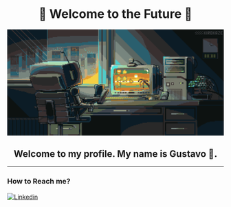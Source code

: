 <h1 align="center"> 🚦 Welcome to the Future 🚦</h1>

<img src="./img/Welcome.gif" alt="Welcome" align="center"></img>

<h2 align="center">  Welcome to my profile. My name is Gustavo 🌲. </h2>


<hr>
<h3> How to Reach me?</h3>
<a href="[www.google.com.br](https://www.linkedin.com/in/gustavo-pinheiro-0151b0274/)"> <img src="https://img.shields.io/badge/-LinkedIn-%230077B5?style=for-the-badge&logo=linkedin&logoColor=white)https://img.shields.io/badge/-LinkedIn-%230077B5?style=for-the-badge&logo=linkedin&logoColor=white" alt="Linkedin" align="center"></img> </a>
